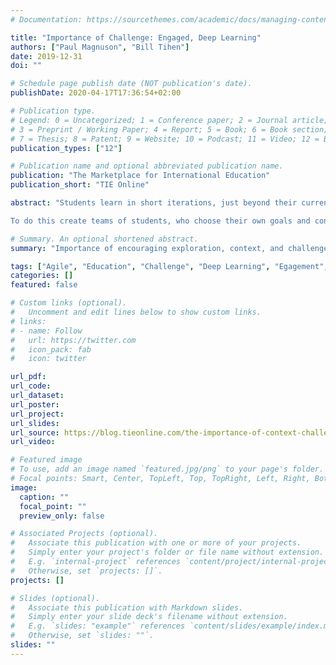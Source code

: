 ```yaml
---
# Documentation: https://sourcethemes.com/academic/docs/managing-content/

title: "Importance of Challenge: Engaged, Deep Learning"
authors: ["Paul Magnuson", "Bill Tihen"]
date: 2019-12-31
doi: ""

# Schedule page publish date (NOT publication's date).
publishDate: 2020-04-17T17:36:54+02:00

# Publication type.
# Legend: 0 = Uncategorized; 1 = Conference paper; 2 = Journal article;
# 3 = Preprint / Working Paper; 4 = Report; 5 = Book; 6 = Book section;
# 7 = Thesis; 8 = Patent; 9 = Website; 10 = Podcast; 11 = Video; 12 = Blog
publication_types: ["12"]

# Publication name and optional abbreviated publication name.
publication: "The Marketplace for International Education"
publication_short: "TIE Online"

abstract: "Students learn in short iterations, just beyond their current knowledge or comfort level. When they make that small step forward, they are ready for the next iteration, which is again just beyond their current level. Taken all together, they can move well beyond where they started.  This allows students all at levels to thrive.

To do this create teams of students, who choose their own goals and context for these goals (within the guidelines of the class).  Students then explore small aspects of their bigger objective, increasingly building their knowledge as they work and reflect, and then work and reflect some more. Encourage students learn from each other (and come with their research and trials) before asking the teacher for help and guidance."

# Summary. An optional shortened abstract.
summary: "Importance of encouraging exploration, context, and challenge."

tags: ["Agile", "Education", "Challenge", "Deep Learning", "Egagement", "Multiple Levels", "Meaningful Context"]
categories: []
featured: false

# Custom links (optional).
#   Uncomment and edit lines below to show custom links.
# links:
# - name: Follow
#   url: https://twitter.com
#   icon_pack: fab
#   icon: twitter

url_pdf:
url_code:
url_dataset:
url_poster:
url_project:
url_slides:
url_source: https://blog.tieonline.com/the-importance-of-context-challenge-and-exploration-so-students-find-and-build-on-their-own-strengths/
url_video:

# Featured image
# To use, add an image named `featured.jpg/png` to your page's folder.
# Focal points: Smart, Center, TopLeft, Top, TopRight, Left, Right, BottomLeft, Bottom, BottomRight.
image:
  caption: ""
  focal_point: ""
  preview_only: false

# Associated Projects (optional).
#   Associate this publication with one or more of your projects.
#   Simply enter your project's folder or file name without extension.
#   E.g. `internal-project` references `content/project/internal-project/index.md`.
#   Otherwise, set `projects: []`.
projects: []

# Slides (optional).
#   Associate this publication with Markdown slides.
#   Simply enter your slide deck's filename without extension.
#   E.g. `slides: "example"` references `content/slides/example/index.md`.
#   Otherwise, set `slides: ""`.
slides: ""
---
```

